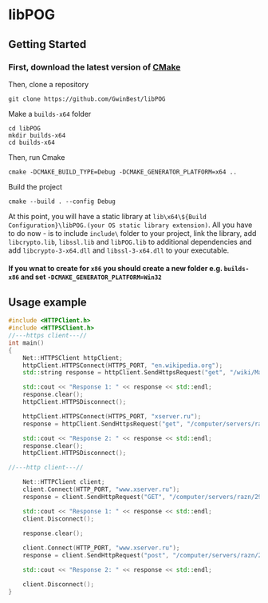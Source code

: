 # libPOG
## Getting Started 
### First, download the latest version of [CMake](https://cmake.org/download/)
Then, clone a repository
```
git clone https://github.com/GwinBest/libPOG
```
Make a `builds-x64` folder 
```
cd libPOG
mkdir builds-x64
cd builds-x64
```
Then, run Cmake
```
cmake -DCMAKE_BUILD_TYPE=Debug -DCMAKE_GENERATOR_PLATFORM=x64 ..
```
Build the project
```
cmake --build . --config Debug
```
At this point, you will have a static library at `lib\x64\${Build Configuration}\libPOG.(your OS static library extension)`. 
All you have to do now - is to include `include\` folder to your project, link the library, add `libcrypto.lib`, `libssl.lib` and `libPOG.lib` to additional dependencies
and add `libcrypto-3-x64.dll` and `libssl-3-x64.dll` to your executable.
#### If you wnat to create for `x86` you should create a new folder e.g. `builds-x86` and set `-DCMAKE_GENERATOR_PLATFORM=Win32`
## Usage example 
``` c++
#include <HTTPClient.h>
#include <HTTPSClient.h>
//---https client---//
int main()
{
    Net::HTTPSClient httpClient;
    httpClient.HTTPSConnect(HTTPS_PORT, "en.wikipedia.org");
    std::string response = httpClient.SendHttpsRequest("get", "/wiki/Manchester_United_F.C.", "1.1");

    std::cout << "Response 1: " << response << std::endl;
    response.clear();
    httpClient.HTTPSDisconnect();

    httpClient.HTTPSConnect(HTTPS_PORT, "xserver.ru");
    response = httpClient.SendHttpsRequest("get", "/computer/servers/razn/28/", "1.1");

    std::cout << "Response 2: " << response << std::endl;
    response.clear();
    httpClient.HTTPSDisconnect();

//---http client---//

    Net::HTTPClient client;
    client.Connect(HTTP_PORT, "www.xserver.ru");
    response = client.SendHttpRequest("GET", "/computer/servers/razn/29/", "1.1");

    std::cout << "Response 1: " << response << std::endl;
    client.Disconnect();
   
    response.clear();

    client.Connect(HTTP_PORT, "www.xserver.ru");
    response = client.SendHttpRequest("post", "/computer/servers/razn/28/", "1.1");

    std::cout << "Response 2: " << response << std::endl;

    client.Disconnect();
}

```
